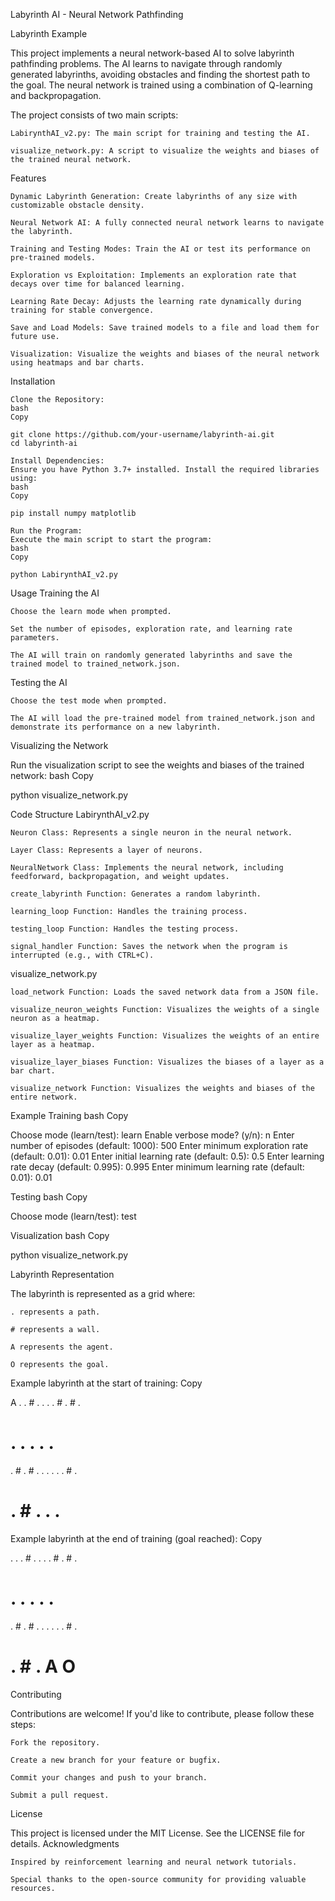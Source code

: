 Labyrinth AI - Neural Network Pathfinding

Labyrinth Example <!-- Add an image if you have one -->

This project implements a neural network-based AI to solve labyrinth pathfinding problems. The AI learns to navigate through randomly generated labyrinths, avoiding obstacles and finding the shortest path to the goal. The neural network is trained using a combination of Q-learning and backpropagation.

The project consists of two main scripts:

    LabirynthAI_v2.py: The main script for training and testing the AI.

    visualize_network.py: A script to visualize the weights and biases of the trained neural network.

Features

    Dynamic Labyrinth Generation: Create labyrinths of any size with customizable obstacle density.

    Neural Network AI: A fully connected neural network learns to navigate the labyrinth.

    Training and Testing Modes: Train the AI or test its performance on pre-trained models.

    Exploration vs Exploitation: Implements an exploration rate that decays over time for balanced learning.

    Learning Rate Decay: Adjusts the learning rate dynamically during training for stable convergence.

    Save and Load Models: Save trained models to a file and load them for future use.

    Visualization: Visualize the weights and biases of the neural network using heatmaps and bar charts.

Installation

    Clone the Repository:
    bash
    Copy

    git clone https://github.com/your-username/labyrinth-ai.git
    cd labyrinth-ai

    Install Dependencies:
    Ensure you have Python 3.7+ installed. Install the required libraries using:
    bash
    Copy

    pip install numpy matplotlib

    Run the Program:
    Execute the main script to start the program:
    bash
    Copy

    python LabirynthAI_v2.py

Usage
Training the AI

    Choose the learn mode when prompted.

    Set the number of episodes, exploration rate, and learning rate parameters.

    The AI will train on randomly generated labyrinths and save the trained model to trained_network.json.

Testing the AI

    Choose the test mode when prompted.

    The AI will load the pre-trained model from trained_network.json and demonstrate its performance on a new labyrinth.

Visualizing the Network

Run the visualization script to see the weights and biases of the trained network:
bash
Copy

python visualize_network.py

Code Structure
LabirynthAI_v2.py

    Neuron Class: Represents a single neuron in the neural network.

    Layer Class: Represents a layer of neurons.

    NeuralNetwork Class: Implements the neural network, including feedforward, backpropagation, and weight updates.

    create_labyrinth Function: Generates a random labyrinth.

    learning_loop Function: Handles the training process.

    testing_loop Function: Handles the testing process.

    signal_handler Function: Saves the network when the program is interrupted (e.g., with CTRL+C).

visualize_network.py

    load_network Function: Loads the saved network data from a JSON file.

    visualize_neuron_weights Function: Visualizes the weights of a single neuron as a heatmap.

    visualize_layer_weights Function: Visualizes the weights of an entire layer as a heatmap.

    visualize_layer_biases Function: Visualizes the biases of a layer as a bar chart.

    visualize_network Function: Visualizes the weights and biases of the entire network.

Example
Training
bash
Copy

Choose mode (learn/test): learn
Enable verbose mode? (y/n): n
Enter number of episodes (default: 1000): 500
Enter minimum exploration rate (default: 0.01): 0.01
Enter initial learning rate (default: 0.5): 0.5
Enter learning rate decay (default: 0.995): 0.995
Enter minimum learning rate (default: 0.01): 0.01

Testing
bash
Copy

Choose mode (learn/test): test

Visualization
bash
Copy

python visualize_network.py

Labyrinth Representation

The labyrinth is represented as a grid where:

    . represents a path.

    # represents a wall.

    A represents the agent.

    O represents the goal.

Example labyrinth at the start of training:
Copy

A . . # . .
. . # . # .
# . . . . .
. # . # . .
. . . . # .
# . # . . .

Example labyrinth at the end of training (goal reached):
Copy

. . . # . .
. . # . # .
# . . . . .
. # . # . .
. . . . # .
# . # . A O

Contributing

Contributions are welcome! If you'd like to contribute, please follow these steps:

    Fork the repository.

    Create a new branch for your feature or bugfix.

    Commit your changes and push to your branch.

    Submit a pull request.

License

This project is licensed under the MIT License. See the LICENSE file for details.
Acknowledgments

    Inspired by reinforcement learning and neural network tutorials.

    Special thanks to the open-source community for providing valuable resources.